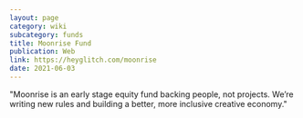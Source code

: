 ```yaml
---
layout: page
category: wiki
subcategory: funds
title: Moonrise Fund
publication: Web
link: https://heyglitch.com/moonrise
date: 2021-06-03
---
```


"Moonrise is an early stage equity fund backing people, not projects. We’re writing new rules and building a better, more inclusive creative economy."
